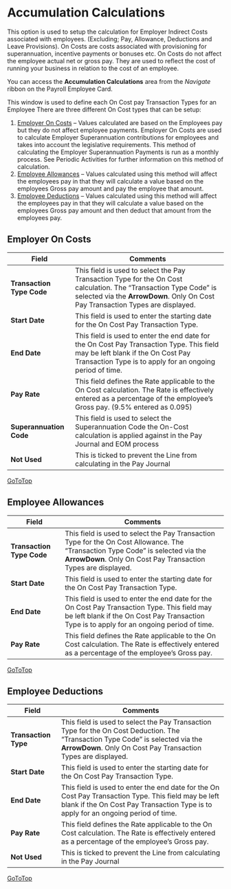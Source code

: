 # Accumulation Calculations 

This option is used to setup the calculation for Employer Indirect Costs associated with employees. (Excluding; Pay, Allowance, Deductions and Leave Provisions).  On Costs are costs associated with provisioning for superannuation, incentive payments or bonuses etc.  On Costs do not affect the employee actual net or gross pay.  They are used to reflect the cost of running your business in relation to the cost of an employee.

You can access the **Accumulation Calculations** area from the *Navigate* ribbon on the Payroll Employee Card.

This window is used to define each On Cost pay Transaction Types for an Employee There are three different On Cost types that can be setup:

1.	[Employer On Costs](#employer-on-costs) – Values calculated are based on the Employees pay but they do not affect employee payments.  Employer On Costs are used to calculate Employer Superannuation contributions for employees and takes into account the legislative requirements.  This method of calculating the Employer Superannuation Payments is run as a monthly process.  See Periodic Activities for further information on this method of calculation.
2.	[Employee Allowances](#employee-allowances) – Values calculated using this method will affect the employees pay in that they will calculate a value based on the employees Gross pay amount and pay the employee that amount.
3.	[Employee Deductions](#employee-deductions) – Values calculated using this method will affect the employees pay in that they will calculate a value based on the employees Gross pay amount and then deduct that amount from the employees pay.

## Employer On Costs

|Field|Comments| 
|---|---|
|**Transaction Type Code**|This field is used to select the Pay Transaction Type for the On Cost calculation.  The “Transaction Type Code” is selected via the **ArrowDown**. Only On Cost Pay Transaction Types are displayed.|
|**Start Date**|This field is used to enter the starting date for the On Cost Pay Transaction Type.|
|**End Date**|This field is used to enter the end date for the On Cost Pay Transaction Type.  This field may be left blank if the On Cost Pay Transaction Type is to apply for an ongoing period of time.|
|**Pay Rate**|This field defines the Rate applicable to the On Cost calculation.  The Rate is effectively entered as a percentage of the employee’s Gross pay. (9.5% entered as 0.095)|
|**Superannuation Code**|This field is used to select the Superannuation Code the On-Cost calculation is applied against in the Pay Journal and EOM process|
|**Not Used**|This is ticked to prevent the Line from calculating in the Pay Journal|

[GoToTop](#accumulation-calculations)

## Employee Allowances

|Field|Comments|
|---|---|
|**Transaction Type Code**|This field is used to select the Pay Transaction Type for the On Cost Allowance.  The “Transaction Type Code” is selected via the **ArrowDown**. Only On Cost Pay Transaction Types are displayed.|
|**Start Date**|This field is used to enter the starting date for the On Cost Pay Transaction Type.|
|**End Date**|This field is used to enter the end date for the On Cost Pay Transaction Type.  This field may be left blank if the On Cost Pay Transaction Type is to apply for an ongoing period of time.|
|**Pay Rate**|This field defines the Rate applicable to the On Cost calculation.  The Rate is effectively entered as a percentage of the employee’s Gross pay.|

[GoToTop](#accumulation-calculations)
 
## Employee Deductions

 |Field|Comments|
 |---|---|
 |**Transaction Type**|This field is used to select the Pay Transaction Type for the On Cost Deduction.  The “Transaction Type Code” is selected via the **ArrowDown**. Only On Cost Pay Transaction Types are displayed.|
 |**Start Date**|This field is used to enter the starting date for the On Cost Pay Transaction Type.|
 |**End Date**|This field is used to enter the end date for the On Cost Pay Transaction Type.  This field may be left blank if the On Cost Pay Transaction Type is to apply for an ongoing period of time.|
 |**Pay Rate**|This field defines the Rate applicable to the On Cost calculation.  The Rate is effectively entered as a percentage of the employee’s Gross pay.|
|**Not Used**|This is ticked to prevent the Line from calculating in the Pay Journal|


[GoToTop](#accumulation-calculations)
 
